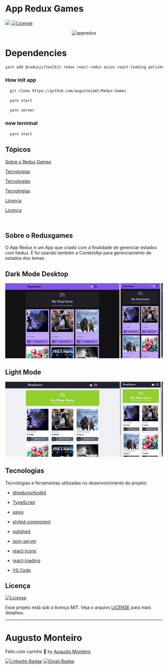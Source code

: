 # App Redux Games

<p>
  <img src="https://img.shields.io/badge/made%20by-AUGUSTO%20MONTEIRO-6E40C9?style=flat-square">  
  <a href="https://opensource.org/licenses/MIT">
    <img alt="License" src="https://img.shields.io/badge/license-MIT-6E40C9?style=flat-square">
  </a>
</p>

<p align="center">  
  <img alt="appredux" src="redux-games.gif"/> 
</p>

# Dependencies

```bash
yarn add @reduxjs/toolkit redux react-redux axios react-loading polished styled-components && yarn add @types/styled-components json-server -D
```

### How init app

```bash
  git clone https://github.com/augustojaml/Redux-Games
```

```bash
  yarn start
```

```bash
  yarn server
```

### new terminal

```bash
  yarn start
```

## Tópicos

[Sobre o Redux Games](#sobre-o-reduxGames)

[Tecnologias](#dark-Mode-desktop)

[Tecnologias](#light-Mode-desktop)

[Tecnologias](#tecnologias)

[Licença](#licença)

[Licença](#augusto-monteiro)

<br>

## Sobre o Reduxgames

O App Redux é um App que criado com a finalidade de gerenciar estados com hedux. É foi usando também a ContextApi para gerenciamento de estados dos temas
<br>

## Dark Mode Desktop

<p align="center">  
  <img alt="appredux" src="redux-games-dark.png"/> 
</p>

## Light Mode

<p align="center">  
  <img alt="appredux" src="redux-games-light.png"/> 
</p>

## Tecnologias

Tecnologias e ferramentas utilizadas no desenvolvimento do projeto:

- [@reduxjs/toolkit](https://redux-toolkit.js.org/)
- [TypeScript](https://www.typescriptlang.org/)
- [axios](https://github.com/axios/axios)
- [styled-component](https://styled-components.com/)
- [polished](https://polished.js.org/)
- [json-server](https://github.com/typicode/json-server)

- [react-icons](https://react-icons.github.io/react-icons/)
- [react-loading](https://github.com/fakiolinho/react-loading)
- [VS Code]()

## Licença

<a href="https://opensource.org/licenses/MIT">
    <img alt="License" src="https://img.shields.io/badge/license-MIT-6E40C9?style=flat-square">
</a>

<br>

Esse projeto está sob a licença MIT. Veja o arquivo [LICENSE](/LICENSE) para mais detalhes.

---

# Augusto Monteiro

Feito com carinho :purple_heart: by [Augusto Monteiro](https://github.com/augustojaml)

[![Linkedin Badge](https://img.shields.io/badge/-Augusto%20Monteiro-6E40C9?style=flat-square&logo=Linkedin&logoColor=white&link=https://www.linkedin.com/in/augustojaml)](https://www.linkedin.com/in/augustojaml)
[![Gmail Badge](https://img.shields.io/badge/-jamonteirolima@gmail.com-6E40C9?style=flat-square&logo=Gmail&logoColor=white&link=mailto:jamonteirolima@gmail.com)](mailto:jamonteirolima@gmail.com)
